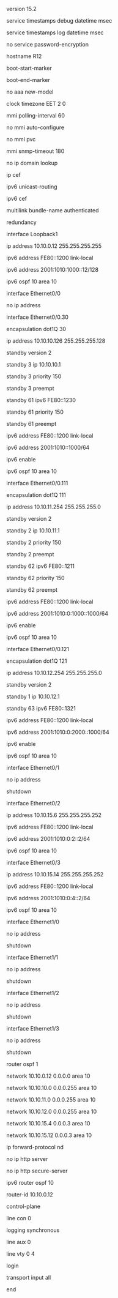 version 15.2

service timestamps debug datetime msec

service timestamps log datetime msec

no service password-encryption

hostname R12

boot-start-marker

boot-end-marker

no aaa new-model

clock timezone EET 2 0

mmi polling-interval 60

no mmi auto-configure

no mmi pvc

mmi snmp-timeout 180

no ip domain lookup

ip cef

ipv6 unicast-routing

ipv6 cef

multilink bundle-name authenticated

redundancy

interface Loopback1
 
 ip address 10.10.0.12 255.255.255.255
 
 ipv6 address FE80::1200 link-local
 
 ipv6 address 2001:1010:1000::12/128
 
 ipv6 ospf 10 area 10

interface Ethernet0/0
 
 no ip address

interface Ethernet0/0.30
 
 encapsulation dot1Q 30
 
 ip address 10.10.10.126 255.255.255.128
 
 standby version 2
 
 standby 3 ip 10.10.10.1
 
 standby 3 priority 150
 
 standby 3 preempt
 
 standby 61 ipv6 FE80::1230
 
 standby 61 priority 150
 
 standby 61 preempt
 
 ipv6 address FE80::1200 link-local
 
 ipv6 address 2001:1010::1000/64
 
 ipv6 enable
 
 ipv6 ospf 10 area 10

interface Ethernet0/0.111
 
 encapsulation dot1Q 111
 
 ip address 10.10.11.254 255.255.255.0
 
 standby version 2
 
 standby 2 ip 10.10.11.1
 
 standby 2 priority 150
 
 standby 2 preempt
 
 standby 62 ipv6 FE80::1211
 
 standby 62 priority 150
 
 standby 62 preempt
 
 ipv6 address FE80::1200 link-local
 
 ipv6 address 2001:1010:0:1000::1000/64
 
 ipv6 enable
 
 ipv6 ospf 10 area 10

interface Ethernet0/0.121
 
 encapsulation dot1Q 121
 
 ip address 10.10.12.254 255.255.255.0
 
 standby version 2
 
 standby 1 ip 10.10.12.1
 
 standby 63 ipv6 FE80::1321
 
 ipv6 address FE80::1200 link-local
 
 ipv6 address 2001:1010:0:2000::1000/64
 
 ipv6 enable
 
 ipv6 ospf 10 area 10

interface Ethernet0/1
 
 no ip address
 
 shutdown

interface Ethernet0/2
 
 ip address 10.10.15.6 255.255.255.252
 
 ipv6 address FE80::1200 link-local
 
 ipv6 address 2001:1010:0:2::2/64
 
 ipv6 ospf 10 area 10

interface Ethernet0/3
 
 ip address 10.10.15.14 255.255.255.252
 
 ipv6 address FE80::1200 link-local
 
 ipv6 address 2001:1010:0:4::2/64
 
 ipv6 ospf 10 area 10

interface Ethernet1/0
 
 no ip address
 
 shutdown

interface Ethernet1/1
 
 no ip address
 
 shutdown

interface Ethernet1/2
 
 no ip address
 
 shutdown

interface Ethernet1/3
 
 no ip address
 
 shutdown

router ospf 1
 
 network 10.10.0.12 0.0.0.0 area 10
 
 network 10.10.10.0 0.0.0.255 area 10
 
 network 10.10.11.0 0.0.0.255 area 10
 
 network 10.10.12.0 0.0.0.255 area 10
 
 network 10.10.15.4 0.0.0.3 area 10
 
 network 10.10.15.12 0.0.0.3 area 10

ip forward-protocol nd

no ip http server

no ip http secure-server

ipv6 router ospf 10
 
 router-id 10.10.0.12

control-plane

line con 0
 
 logging synchronous

line aux 0

line vty 0 4
 
 login
 
 transport input all

end
